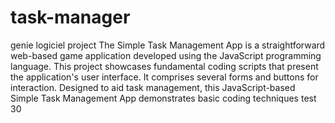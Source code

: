 # task-manager
genie logiciel project 
The Simple Task Management App is a straightforward web-based game application developed using the JavaScript programming language. This project showcases fundamental coding scripts that present the application's user interface. It comprises several forms and buttons for interaction. Designed to aid task management, this JavaScript-based Simple Task Management App demonstrates basic coding techniques
test 30
